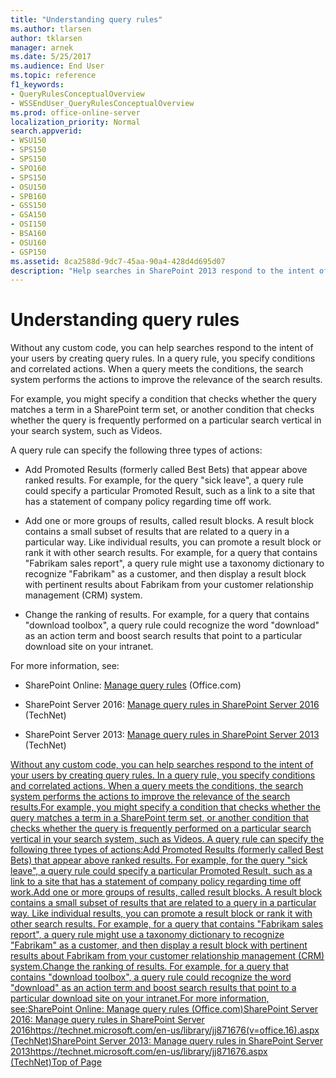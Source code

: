 ```yaml
---
title: "Understanding query rules"
ms.author: tlarsen
author: tklarsen
manager: arnek
ms.date: 5/25/2017
ms.audience: End User
ms.topic: reference
f1_keywords:
- QueryRulesConceptualOverview
- WSSEndUser_QueryRulesConceptualOverview
ms.prod: office-online-server
localization_priority: Normal
search.appverid:
- WSU150
- SPS150
- SPS150
- SPO160
- SPS150
- OSU150
- SPB160
- GSS150
- GSA150
- OSI150
- BSA160
- OSU160
- GSP150
ms.assetid: 8ca2588d-9dc7-45aa-90a4-428d4d695d07
description: "Help searches in SharePoint 2013 respond to the intent of your users by creating query rules."
---
```


# Understanding query rules

Without any custom code, you can help searches respond to the intent of your users by creating query rules. In a query rule, you specify conditions and correlated actions. When a query meets the conditions, the search system performs the actions to improve the relevance of the search results.
  
For example, you might specify a condition that checks whether the query matches a term in a SharePoint term set, or another condition that checks whether the query is frequently performed on a particular search vertical in your search system, such as Videos. 
  
A query rule can specify the following three types of actions:
  
- Add Promoted Results (formerly called Best Bets) that appear above ranked results. For example, for the query "sick leave", a query rule could specify a particular Promoted Result, such as a link to a site that has a statement of company policy regarding time off work.
    
- Add one or more groups of results, called result blocks. A result block contains a small subset of results that are related to a query in a particular way. Like individual results, you can promote a result block or rank it with other search results. For example, for a query that contains "Fabrikam sales report", a query rule might use a taxonomy dictionary to recognize "Fabrikam" as a customer, and then display a result block with pertinent results about Fabrikam from your customer relationship management (CRM) system.
    
- Change the ranking of results. For example, for a query that contains "download toolbox", a query rule could recognize the word "download" as an action term and boost search results that point to a particular download site on your intranet.
    
For more information, see:
  
- SharePoint Online: [Manage query rules](manage-query-rules.md) (Office.com) 
    
- SharePoint Server 2016: [Manage query rules in SharePoint Server 2016](https://technet.microsoft.com/en-us/library/jj871676%28v=office.16%29.aspx) (TechNet) 
    
- SharePoint Server 2013: [Manage query rules in SharePoint Server 2013](https://technet.microsoft.com/en-us/library/jj871676.aspx) (TechNet) 
    
[Without any custom code, you can help searches respond to the intent of your users by creating query rules. In a query rule, you specify conditions and correlated actions. When a query meets the conditions, the search system performs the actions to improve the relevance of the search results.For example, you might specify a condition that checks whether the query matches a term in a SharePoint term set, or another condition that checks whether the query is frequently performed on a particular search vertical in your search system, such as Videos. A query rule can specify the following three types of actions:Add Promoted Results (formerly called Best Bets) that appear above ranked results. For example, for the query "sick leave", a query rule could specify a particular Promoted Result, such as a link to a site that has a statement of company policy regarding time off work.Add one or more groups of results, called result blocks. A result block contains a small subset of results that are related to a query in a particular way. Like individual results, you can promote a result block or rank it with other search results. For example, for a query that contains "Fabrikam sales report", a query rule might use a taxonomy dictionary to recognize "Fabrikam" as a customer, and then display a result block with pertinent results about Fabrikam from your customer relationship management (CRM) system.Change the ranking of results. For example, for a query that contains "download toolbox", a query rule could recognize the word "download" as an action term and boost search results that point to a particular download site on your intranet.For more information, see:SharePoint Online: Manage query rules (Office.com)SharePoint Server 2016: Manage query rules in SharePoint Server 2016https://technet.microsoft.com/en-us/library/jj871676(v=office.16).aspx (TechNet)SharePoint Server 2013: Manage query rules in SharePoint Server 2013https://technet.microsoft.com/en-us/library/jj871676.aspx (TechNet)Top of Page](understanding-query-rules.md#__top)
  

